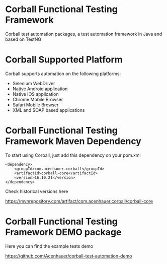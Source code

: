 Corball Functional Testing Framework
===============

Corball test automation packages, a test automation framework in Java and based on TestNG

Corball Supported Platform
==========================

Corball supports automation on the following platforms:

* Selenium WebDriver
* Native Android application
* Native IOS application
* Chrome Mobile Browser
* Safari Mobile Browser
* XML and SOAP based applications

Corball Functional Testing Framework Maven Dependency
===============

To start using Corball, just add this dependency on your pom.xml

    <dependency>
        <groupId>com.acenhauer.corball</groupId>
        <artifactId>corball-core</artifactId>
        <version>16.10.21</version>
    </dependency>


Check historical versions here

https://mvnrepository.com/artifact/com.acenhauer.corball/corball-core

Corball Functional Testing Framework DEMO package
===============

Here you can find the example tests demo

https://github.com/Acenhauer/corball-test-automation-demo
